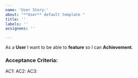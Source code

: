 ```yaml
---
name: 'User Story:'
about: "**User** default template "
title: ''
labels: ''
assignees: ''

---
```


As a **User** I want to be able to **feature** so I can **Achievement**.

### Acceptance Criteria:

AC1:
AC2:
AC3:
